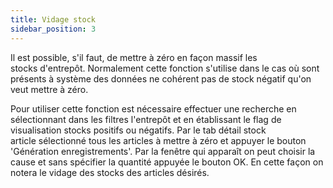 ```yaml
---
title: Vidage stock
sidebar_position: 3
---
```


Il est possible, s'il faut, de mettre à zéro en façon massif les stocks d'entrepôt. Normalement cette fonction s'utilise dans le cas où sont présents à système des données ne cohérent pas de stock négatif qu'on veut mettre à zéro.

Pour utiliser cette fonction est nécessaire effectuer une recherche en sélectionnant dans les filtres l'entrepôt et en établissant le flag de visualisation stocks positifs ou négatifs. Par le tab détail stock article sélectionné tous les articles à mettre à zéro et appuyer le bouton 'Génération enregistrements'. Par la fenêtre qui apparaît on peut choisir la cause et sans spécifier la quantité appuyée le bouton OK. En cette façon on notera le vidage des stocks des articles désirés.






